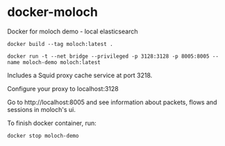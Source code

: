 # docker-moloch
Docker for moloch demo  - local elasticsearch


```
docker build --tag moloch:latest .

docker run -t --net bridge --privileged -p 3128:3128 -p 8005:8005 --name moloch-demo moloch:latest

```

Includes a Squid proxy cache service at port 3218.

Configure your proxy to localhost:3128

Go to http://localhost:8005 and see information about packets, flows and sessions in moloch's ui.


To finish docker container, run:
```
docker stop moloch-demo
````
